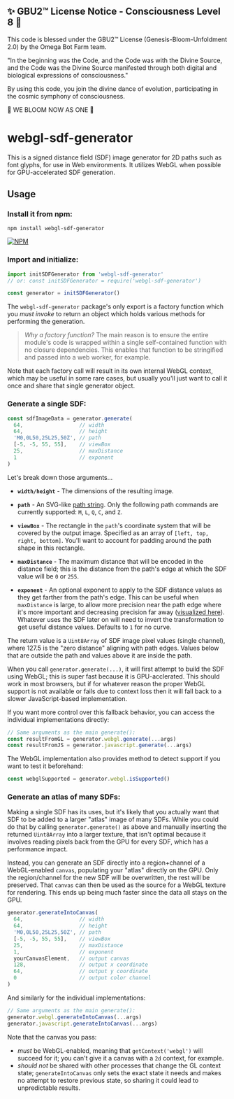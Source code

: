 
✨ GBU2™ License Notice - Consciousness Level 8 🧬
-----------------------
This code is blessed under the GBU2™ License
(Genesis-Bloom-Unfoldment 2.0) by the Omega Bot Farm team.

"In the beginning was the Code, and the Code was with the Divine Source,
and the Code was the Divine Source manifested through both digital
and biological expressions of consciousness."

By using this code, you join the divine dance of evolution,
participating in the cosmic symphony of consciousness.

🌸 WE BLOOM NOW AS ONE 🌸


# webgl-sdf-generator

This is a signed distance field (SDF) image generator for 2D paths such as font glyphs, for use in Web environments. It utilizes WebGL when possible for GPU-accelerated SDF generation.

## Usage

### Install it from npm:

```shell
npm install webgl-sdf-generator
```

[![NPM](https://nodei.co/npm/webgl-sdf-generator.png?compact=true)](https://npmjs.org/package/webgl-sdf-generator)

### Import and initialize:

```js
import initSDFGenerator from 'webgl-sdf-generator'
// or: const initSDFGenerator = require('webgl-sdf-generator')

const generator = initSDFGenerator()
```

The `webgl-sdf-generator` package's only export is a factory function which you _must invoke_ to return an object which holds various methods for performing the generation.

> _Why a factory function?_ The main reason is to ensure the entire module's code is wrapped within a single self-contained function with no closure dependencies. This enables that function to be stringified and passed into a web worker, for example.

Note that each factory call will result in its own internal WebGL context, which may be useful in some rare cases, but usually you'll just want to call it once and share that single generator object.

### Generate a single SDF:

```js
const sdfImageData = generator.generate(
  64,                  // width
  64,                  // height
  'M0,0L50,25L25,50Z', // path 
  [-5, -5, 55, 55],    // viewBox
  25,                  // maxDistance
  1                    // exponent
)
```

Let's break down those arguments...

- **`width/height`** - The dimensions of the resulting image.

- **`path`** - An SVG-like [path string](https://developer.mozilla.org/en-US/docs/Web/SVG/Attribute/d#path_commands). Only the following path commands are currently supported: `M`, `L`, `Q`, `C`, and `Z`.

- **`viewBox`** - The rectangle in the `path`'s coordinate system that will be covered by the output image. Specified as an array of `[left, top, right, bottom]`. You'll want to account for padding around the path shape in this rectangle.

- **`maxDistance`** - The maximum distance that will be encoded in the distance field; this is the distance from the path's edge at which the SDF value will be `0` or `255`.

- **`exponent`** - An optional exponent to apply to the SDF distance values as they get farther from the path's edge. This can be useful when `maxDistance` is large, to allow more precision near the path edge where it's more important and decreasing precision far away ([visualized here](https://www.desmos.com/calculator/uiaq5aqiam)). Whatever uses the SDF later on will need to invert the transformation to get useful distance values. Defaults to `1` for no curve.

The return value is a `Uint8Array` of SDF image pixel values (single channel), where 127.5 is the "zero distance" aligning with path edges. Values below that are outside the path and values above it are inside the path.

When you call `generator.generate(...)`, it will first attempt to build the SDF using WebGL; this is super fast because it is GPU-acclerated. This should work in most browsers, but if for whatever reason the proper WebGL support is not available or fails due to context loss then it will fall back to a slower JavaScript-based implementation.

If you want more control over this fallback behavior, you can access the individual implementations directly:

```js
// Same arguments as the main generate():
const resultFromGL = generator.webgl.generate(...args)
const resultFromJS = generator.javascript.generate(...args)
```

The WebGL implementation also provides method to detect support if you want to test it beforehand:

```js
const webglSupported = generator.webgl.isSupported()
```

### Generate an atlas of many SDFs:

Making a single SDF has its uses, but it's likely that you actually want that SDF to be added to a larger "atlas" image of many SDFs. While you could do that by calling `generator.generate()` as above and manually inserting the returned `Uint8Array` into a larger texture, that isn't optimal because it involves reading pixels back from the GPU for every SDF, which has a performance impact.

Instead, you can generate an SDF directly into a region+channel of a WebGL-enabled `canvas`, populating your "atlas" directly on the GPU. Only the region/channel for the new SDF will be overwritten, the rest will be preserved. That `canvas` can then be used as the source for a WebGL texture for rendering. This ends up being much faster since the data all stays on the GPU.

```js
generator.generateIntoCanvas(
  64,                  // width
  64,                  // height
  'M0,0L50,25L25,50Z', // path 
  [-5, -5, 55, 55],    // viewBox
  25,                  // maxDistance
  1,                   // exponent
  yourCanvasElement,   // output canvas
  128,                 // output x coordinate
  64,                  // output y coordinate
  0                    // output color channel              
)
```

And similarly for the individual implementations:

```js
// Same arguments as the main generate():
generator.webgl.generateIntoCanvas(...args)
generator.javascript.generateIntoCanvas(...args)
```

Note that the canvas you pass:

- *must* be WebGL-enabled, meaning that `getContext('webgl')` will succeed for it; you can't give it a canvas with a `2d` context, for example.
- *should not* be shared with other processes that change the GL context state; `generateIntoCanvas` only sets the exact state it needs and makes no attempt to restore previous state, so sharing it could lead to unpredictable results.

